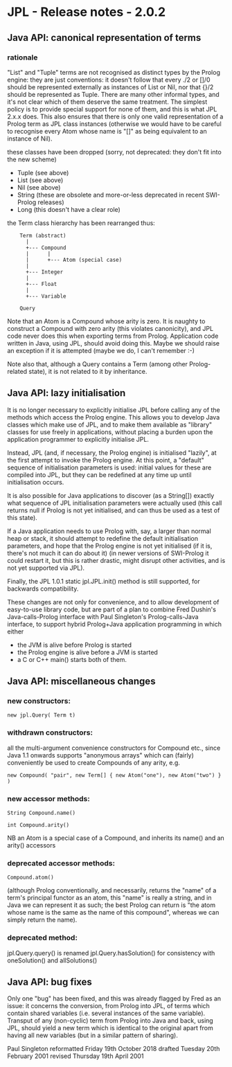 # JPL - Release notes - 2.0.2
## Java API: canonical representation of terms

### rationale
"List" and "Tuple" terms are not recognised as distinct types by the Prolog engine: they are just conventions: it doesn't follow that every ./2 or []/0 should be represented externally as instances of List or Nil, nor that {}/2 should be represented as Tuple.  There are many other informal types, and it's not clear which of them deserve the same treatment.  The simplest policy is to provide special support for none of them, and this is what JPL 2.x.x does.  This also ensures that there is only one valid representation of a Prolog term as JPL class instances (otherwise we would have to be careful to recognise every Atom whose name is "[]" as being equivalent to an instance of Nil).

 these classes have been dropped (sorry, not deprecated: they don't fit into the new scheme)
 * Tuple (see above)
 * List (see above)
 * Nil (see above)
 * String (these are obsolete and more-or-less deprecated in recent SWI-Prolog releases)
 * Long (this doesn't have a clear role)
 
 the Term class hierarchy has been rearranged thus:

        Term (abstract)
          |
          +--- Compound
          |      |
          |      +--- Atom (special case)
          |
          +--- Integer
          |
          +--- Float
          |
          +--- Variable

        Query

Note that an Atom is a Compound whose arity is zero.  It is naughty to construct a Compound with zero arity (this violates canonicity), and JPL code never does this when exporting terms from Prolog.  Application code written in Java, using JPL, should avoid doing this.  Maybe we should raise an exception if it is attempted (maybe we do, I can't remember :-)

Note also that, although a Query contains a Term (among other Prolog-related state), it is not related to it by inheritance.

## Java API: lazy initialisation

It is no longer necessary to explicitly initialise JPL before calling any of the methods which access the Prolog engine.  This allows you to develop Java classes which make use of JPL, and to make them available as "library" classes for use freely in applications, without placing a burden upon the application programmer to explicitly initialise JPL.

Instead, JPL (and, if necessary, the Prolog engine) is initialised "lazily", at the first attempt to invoke the Prolog engine.  At this point, a "default" sequence of initialisation parameters is used: initial values for these are compiled into JPL, but they can be redefined at any time up until initialisation occurs.

It is also possible for Java applications to discover (as a String[]) exactly what sequence of JPL initialisation parameters were actually used (this call returns null if Prolog is not yet initialised, and can thus be used as a test of this state).

If a Java application needs to use Prolog with, say, a larger than normal heap or stack, it should attempt to redefine the default initialisation parameters, and hope that the Prolog engine is not yet initialised (if it is, there's not much it can do about it) (in newer versions of SWI-Prolog it could restart it, but this is rather drastic, might disrupt other activities, and is not yet supported via JPL).

Finally, the JPL 1.0.1 static jpl.JPL.init() method is still supported, for backwards compatibility.

These changes are not only for convenience, and to allow development of easy-to-use library code, but are part of a plan to combine Fred Dushin's  Java-calls-Prolog interface with Paul Singleton's Prolog-calls-Java interface, to support hybrid Prolog+Java application programming in which either

* the JVM is alive before Prolog is started
* the Prolog engine is alive before a JVM is started
* a C or C++ main() starts both of them.

## Java API: miscellaneous changes

### new constructors:
```
new jpl.Query( Term t)
```
### withdrawn constructors:
         
all the multi-argument convenience constructors for Compound etc., since Java 1.1 onwards supports "anonymous arrays" which can (fairly) conveniently be used to create Compounds of any arity, e.g.
```
new Compound( "pair", new Term[] { new Atom("one"), new Atom("two") } )
```
### new accessor methods:
```
String Compound.name()

int Compound.arity()
```
NB an Atom is a special case of a Compound, and inherits its  name() and an arity() accessors
     
### deprecated accessor methods:
```
Compound.atom()
```
(although Prolog conventionally, and necessarily, returns the "name" of a term's principal functor as an atom, this "name" is really a string, and in Java we can represent it as such; the best Prolog can return is "the atom whose name is the same as the name of this compound", whereas we can simply return the name).
     
### deprecated method:

jpl.Query.query() is renamed jpl.Query.hasSolution()
for consistency with oneSolution() and allSolutions() 

## Java API: bug fixes

Only one "bug" has been fixed, and this was already flagged by Fred as an issue: it concerns the conversion, from Prolog into JPL, of terms which contain shared variables (i.e. several instances of the same variable).  Transput of any (non-cyclic) term from Prolog into Java and back, using JPL, should yield a new term which is identical to the original apart from having all new variables (but in a similar pattern of sharing).


Paul Singleton
reformatted Friday 19th October 2018
drafted Tuesday 20th February 2001
revised Thursday 19th April 2001
